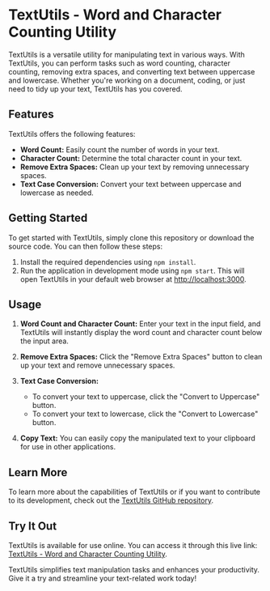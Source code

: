 # TextUtils - Word and Character Counting Utility

TextUtils is a versatile utility for manipulating text in various ways. With TextUtils, you can perform tasks such as word counting, character counting, removing extra spaces, and converting text between uppercase and lowercase. Whether you're working on a document, coding, or just need to tidy up your text, TextUtils has you covered.

## Features

TextUtils offers the following features:

- **Word Count:** Easily count the number of words in your text.
- **Character Count:** Determine the total character count in your text.
- **Remove Extra Spaces:** Clean up your text by removing unnecessary spaces.
- **Text Case Conversion:** Convert your text between uppercase and lowercase as needed.

## Getting Started

To get started with TextUtils, simply clone this repository or download the source code. You can then follow these steps:

1. Install the required dependencies using `npm install`.
2. Run the application in development mode using `npm start`. This will open TextUtils in your default web browser at [http://localhost:3000](http://localhost:3000).

## Usage

1. **Word Count and Character Count:** Enter your text in the input field, and TextUtils will instantly display the word count and character count below the input area.

2. **Remove Extra Spaces:** Click the "Remove Extra Spaces" button to clean up your text and remove unnecessary spaces.

3. **Text Case Conversion:**
   - To convert your text to uppercase, click the "Convert to Uppercase" button.
   - To convert your text to lowercase, click the "Convert to Lowercase" button.

4. **Copy Text:** You can easily copy the manipulated text to your clipboard for use in other applications.

## Learn More

To learn more about the capabilities of TextUtils or if you want to contribute to its development, check out the [TextUtils GitHub repository](https://github.com/your-repo-link).

## Try It Out

TextUtils is available for use online. You can access it through this live link: [TextUtils - Word and Character Counting Utility](https://textutils834.netlify.app/).

TextUtils simplifies text manipulation tasks and enhances your productivity. Give it a try and streamline your text-related work today!
